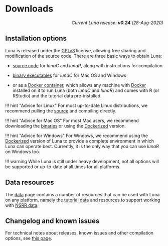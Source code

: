 # Downloads

<p align="right"><em>Current Luna release: <b>v0.24</b> (28-Aug-2020)</em></p>

## Installation options 

Luna is released under the
[GPLv3](https://www.gnu.org/licenses/gpl-3.0.en.html) license,
allowing free sharing and modification of the source code.  There are
three basic ways to obtain Luna:

- [source code](source.md) for _lunaC_ and _lunaR_, along with
  instructions for compilation

- [binary executables](exec.md) for _lunaC_ for Mac OS and Windows

- or as a [Docker container](docker.md), which allows any machine with
  [Docker](http://www.docker.com) installed on it to run Luna (both
  _lunaC_ and _lunaR_) and comes with R (or RStudio) and the tutorial data pre-installed.


!!! hint "Advice for Linux"
    For most up-to-date Linux distributions, we recommend pulling the
    [source](source.md) and compiling directly.

!!! hint "Advice for Mac OS"
    For most Mac users, we recommend downloading the [binaries](exec.md) 
    or using the [Dockerized](docker.md) version.
 
!!! hint "Advice for Windows" 
    For Windows, we recommend using the
    [Dockerized](docker.md) version of Luna to provide a complete
    environment in which Luna can operate best.  Currently, it is the only way that you can use _lunaR_ on Windows too.

!!! warning
    While Luna is still under heavy development, not all
    options will be supported or up-to-date at all times for all platforms.


## Data resources

The [data](data.md) page contains a number of resources that can be
used with Luna on any platform, namely the [tutorial data](../tut/tut1.md)
and resources to support working with [NSRR data](../nsrr.md).

## Changelog and known issues

For technical notes about releases, known issues and other compilation
options, see [this page](misc.md).

